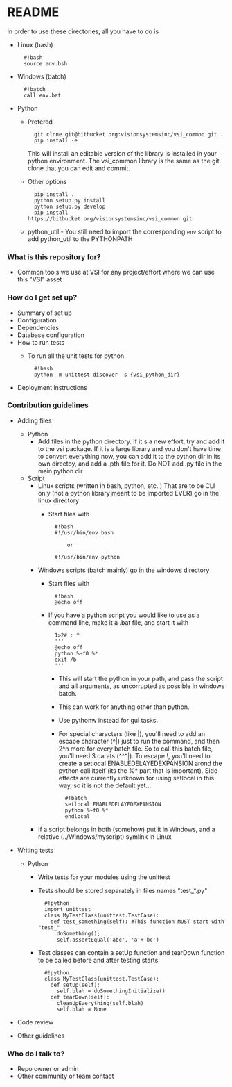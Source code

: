 # README #

In order to use these directories, all you have to do is

* Linux (bash)

        #!bash
        source env.bsh

* Windows (batch)

        #!batch
        call env.bat

* Python
    * Prefered

            git clone git@bitbucket.org:visionsystemsinc/vsi_common.git .
            pip install -e .

      This will install an editable version of the library is installed in your python environment. The vsi_common library is the same as the git clone that you can edit and commit.
    * Other options

            pip install .
            python setup.py install
            python setup.py develop
            pip install https://bitbucket.org/visionsystemsinc/vsi_common.git

    * python_util - You still need to import the corresponding `env` script to add python_util to the PYTHONPATH

### What is this repository for? ###

* Common tools we use at VSI for any project/effort where we can use this "VSI" asset

### How do I get set up? ###

* Summary of set up
* Configuration
* Dependencies
* Database configuration
* How to run tests
	* To run all the unit tests for python

			#!bash
			python -m unittest discover -s {vsi_python_dir}

* Deployment instructions

### Contribution guidelines ###

* Adding files
	* Python
		* Add files in the python directory. If it's a new effort, try and add it to the vsi package. If it is a large library and you don't have time to convert everything now, you can add it to the python dir in its own directoy, and add a .pth file for it. Do NOT add .py file in the main python dir
	* Script
		* Linux scripts (written in bash, python, etc..) That are to be CLI only (not a python library meant to be imported EVER) go in the linux directory
			* Start files with

					#!bash
					#!/usr/bin/env bash

						or

					#!/usr/bin/env python

		* Windows scripts (batch mainly) go in the windows directory
			* Start files with

					#!bash
					@echo off

			* If you have a python script you would like to use as a command line, make it a .bat file, and start it with

					1>2# : ^
					'''
					@echo off
					python %~f0 %*
					exit /b
					'''

				* This will start the python in your path, and pass the script and all arguments, as uncorrupted as possible in windows batch. 
				* This can work for anything other than python. 
				* Use pythonw instead for gui tasks.
				* For special characters (like |), you'll need to add an escape character (^|) just to run the command, and then 2^n more for every batch file. So to call this batch file, you'll need 3 carats (^^^|). To escape !, you'll need to create a setlocal ENABLEDELAYEDEXPANSION arond the python call itself (its the %* part that is important). Side effects are currently unknown for using setlocal in this way, so it is not the default yet... 

						#!batch
						setlocal ENABLEDELAYEDEXPANSION
						python %~f0 %*
						endlocal

		* If a script belongs in both (somehow) put it in Windows, and a relative (../Windows/myscript) symlink in Linux

* Writing tests
    * Python
        * Write tests for your modules using the unittest
        * Tests should be stored separately in files names "test_*.py"

				#!python
				import unittest
				class MyTestClass(unittest.TestCase):
				  def test_something(self): #This function MUST start with "test_"
				    doSomething();
				    self.assertEqual('abc', 'a'+'bc')

		* Test classes can contain a setUp function and tearDown function to be called before and after testing starts

				#!python
				class MyTestClass(unittest.TestCase):
				  def setUp(self):
				    self.blah = doSomethingInitialize()
				  def tearDown(self):
				    cleanUpEverything(self.blah)
				    self.blah = None

* Code review
* Other guidelines

### Who do I talk to? ###

* Repo owner or admin
* Other community or team contact
